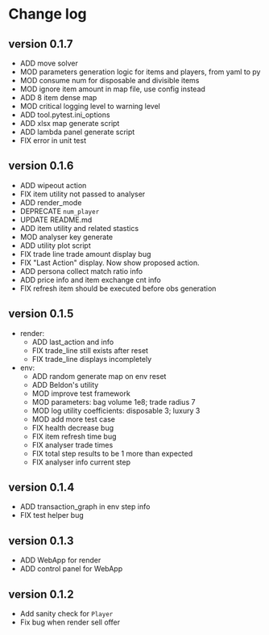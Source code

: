 # Change log

## version 0.1.7
- ADD move solver
- MOD parameters generation logic for items and players, from yaml to py
- MOD consume num for disposable and divisible items
- MOD ignore item amount in map file, use config instead
- ADD 8 item dense map
- MOD critical logging level to warning level
- ADD tool.pytest.ini_options
- ADD xlsx map generate script
- ADD lambda panel generate script
- FIX error in unit test

## version 0.1.6
  - ADD wipeout action
  - FIX item utility not passed to analyser
  - ADD render_mode
  - DEPRECATE `num_player`
  - UPDATE README.md
  - ADD item utility and related stastics
  - MOD analyser key generate
  - ADD utility plot script
  - FIX trade line trade amount display bug
  - FIX "Last Action" display. Now show proposed action.
  - ADD persona collect match ratio info
  - ADD price info and item exchange cnt info
  - FIX refresh item should be executed before obs generation

## version 0.1.5
- render:
  - ADD last_action and info
  - FIX trade_line still exists after reset
  - FIX trade_line displays incompletely
- env:
  - ADD random generate map on env reset
  - ADD Beldon's utility
  - MOD improve test framework
  - MOD parameters: bag volume 1e8; trade radius 7
  - MOD log utility coefficients: disposable 3; luxury 3
  - MOD add more test case
  - FIX health decrease bug
  - FIX item refresh time bug
  - FIX analyser trade times
  - FIX total step results to be 1 more than expected
  - FIX analyser info current step

## version 0.1.4
- ADD transaction_graph in env step info
- FIX test helper bug

## version 0.1.3
- ADD WebApp for render
- ADD control panel for WebApp

## version 0.1.2
- Add sanity check for `Player`
- Fix bug when render sell offer
